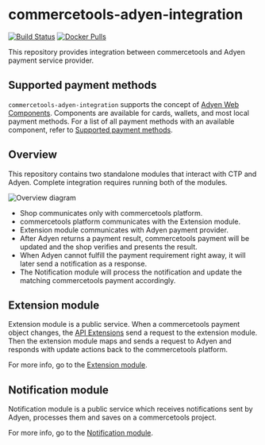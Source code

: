 # commercetools-adyen-integration
[![Build Status](https://travis-ci.org/commercetools/commercetools-adyen-integration.svg?branch=master)](https://travis-ci.org/commercetools/commercetools-adyen-integration)
[![Docker Pulls](https://img.shields.io/docker/pulls/commercetools/commercetools-adyen-integration-extension)](https://hub.docker.com/repository/docker/commercetools/commercetools-adyen-integration-extension)

This repository provides integration between commercetools and Adyen payment service provider.

## Supported payment methods
`commercetools-adyen-integration` supports the concept of [Adyen Web Components](https://docs.adyen.com/checkout/components-web).
Components are available for cards, wallets, and most local payment methods. For a list of all payment methods with an available component, refer to [Supported payment methods](https://docs.adyen.com/checkout/supported-payment-methods).

## Overview
This repository contains two standalone modules that interact with CTP and Adyen.
Complete integration requires running both of the modules.

![Overview diagram](https://user-images.githubusercontent.com/9251453/56047499-ce7dfa80-5d45-11e9-9443-aaef9da31eab.png)
- Shop communicates only with commercetools platform.
- commercetools platform communicates with the Extension module.
- Extension module communicates with Adyen payment provider.
- After Adyen returns a payment result, commercetools payment will be updated and the shop verifies and presents the result.
- When Adyen cannot fulfill the payment requirement right away, it will later send a notification as a response.
- The Notification module will process the notification and update the matching commercetools payment accordingly.    

## Extension module
Extension module is a public service. When a commercetools payment object changes, the [API Extensions](https://docs.commercetools.com/http-api-projects-api-extensions) send a request to the extension module.
Then the extension module maps and sends a request to Adyen and responds with update actions back to the commercetools platform.

For more info, go to the [Extension module](./extension/README.md).

## Notification module
Notification module is a public service which receives notifications sent by Adyen,
processes them and saves on a commercetools project.

For more info, go to the [Notification module](./notification/README.md).
